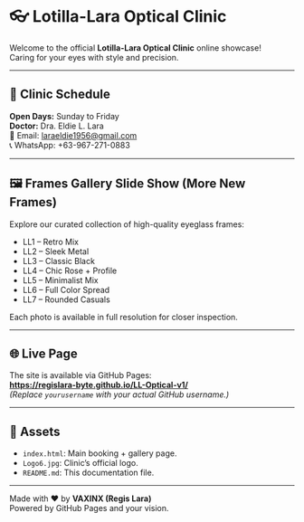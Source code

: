 # 👓 Lotilla-Lara Optical Clinic

Welcome to the official **Lotilla-Lara Optical Clinic** online showcase!  
Caring for your eyes with style and precision.

---

## 📅 Clinic Schedule
**Open Days:** Sunday to Friday  
**Doctor:** Dra. Eldie L. Lara  
📧 Email: laraeldie1956@gmail.com  
📞 WhatsApp: +63-967-271-0883

---

## 🖼️ Frames Gallery Slide Show (More New Frames)
Explore our curated collection of high-quality eyeglass frames:
- LL1 – Retro Mix
- LL2 – Sleek Metal
- LL3 – Classic Black
- LL4 – Chic Rose + Profile
- LL5 – Minimalist Mix
- LL6 – Full Color Spread
- LL7 – Rounded Casuals

Each photo is available in full resolution for closer inspection.

---

## 🌐 Live Page
The site is available via GitHub Pages:  
**https://regislara-byte.github.io/LL-Optical-v1/**  
*(Replace `yourusername` with your actual GitHub username.)*

---

## 📌 Assets
- `index.html`: Main booking + gallery page.
- `Logo6.jpg`: Clinic’s official logo.
- `README.md`: This documentation file.

---

Made with ❤️ by **VAXINX (Regis Lara)**  
Powered by GitHub Pages and your vision.
